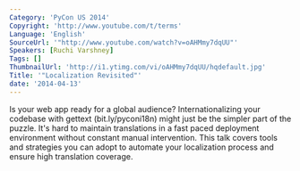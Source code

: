 ```yaml
---
Category: 'PyCon US 2014'
Copyright: 'http://www.youtube.com/t/terms'
Language: 'English'
SourceUrl: '"http://www.youtube.com/watch?v=oAHMmy7dqUU"'
Speakers: [Ruchi Varshney]
Tags: []
ThumbnailUrl: 'http://i1.ytimg.com/vi/oAHMmy7dqUU/hqdefault.jpg'
Title: '"Localization Revisited"'
date: '2014-04-13'
---
```

Is your web app ready for a global audience? Internationalizing your codebase with gettext (bit.ly/pyconi18n) might just be the simpler part of the puzzle. It's hard to maintain translations in a fast paced deployment environment without constant manual intervention. This talk covers tools and strategies you can adopt to automate your localization process and ensure high translation coverage.